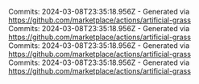 Commits: 2024-03-08T23:35:18.956Z - Generated via https://github.com/marketplace/actions/artificial-grass
<br>
Commits: 2024-03-08T23:35:18.956Z - Generated via https://github.com/marketplace/actions/artificial-grass
<br>
Commits: 2024-03-08T23:35:18.956Z - Generated via https://github.com/marketplace/actions/artificial-grass
<br>
Commits: 2024-03-08T23:35:18.956Z - Generated via https://github.com/marketplace/actions/artificial-grass
<br>
